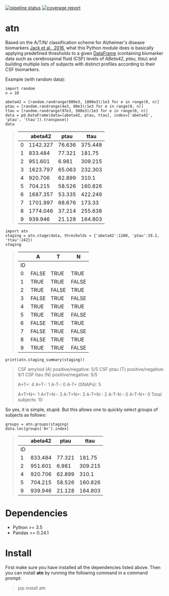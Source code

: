 [![pipeline status](https://gitlab.com/xgrg/atn/badges/master/pipeline.svg)](https://gitlab.com/xgrg/atn/commits/master)
[![coverage report](https://gitlab.com/xgrg/atn/badges/master/coverage.svg)](https://gitlab.com/xgrg/atn/commits/master)

# atn

Based on the A/T/N/ classification scheme for Alzheimer's disease biomarkers
[Jack et al., 2016](https://www.ncbi.nlm.nih.gov/pmc/articles/PMC4970664/),
what this Python module does is basically applying predefined thresholds to a
given [DataFrame](https://pandas.pydata.org/) (containing biomarker data such
  as cerebrospinal fluid (CSF) levels of _ABeta42_, _ptau_, _ttau_) and building
  multiple lists of subjects with distinct profiles according to
their CSF biomarkers.

Example (with random data):

```
import random
n = 10

abeta42 = [random.randrange(600e3, 1800e3)/1e3 for e in range(0, n)]
ptau = [random.randrange(4e3, 80e3)/1e3 for e in range(0, n)]
ttau = [random.randrange(97e3, 500e3)/1e3 for e in range(0, n)]
data = pd.DataFrame(data=[abeta42, ptau, ttau], index=['abeta42', 'ptau', 'ttau']).transpose()
data
```

> |   | abeta42  | ptau   | ttau    |
> |---|----------|--------|---------|
> | 0 | 1142.327 | 76.636 | 375.448 |
> | 1 | 833.484  | 77.321 | 181.75  |
> | 2 | 951.601  | 6.981  | 309.215 |
> | 3 | 1623.797 | 65.063 | 232.303 |
> | 4 | 920.706  | 62.899 | 310.1   |
> | 5 | 704.215  | 58.526 | 160.826 |
> | 6 | 1687.357 | 53.335 | 422.249 |
> | 7 | 1701.997 | 68.676 | 173.33  |
> | 8 | 1774.046 | 37.214 | 255.638 |
> | 9 | 939.946  | 21.128 | 164.803 |


```
import atn
staging = atn.stage(data, thresholds = {'abeta42':1100, 'ptau':19.2, 'ttau':242})
staging
```

> |    | A     | T     | N     |
> |----|-------|-------|-------|
> | ID |       |       |       |
> | 0  | FALSE | TRUE  | TRUE  |
> | 1  | TRUE  | TRUE  | FALSE |
> | 2  | TRUE  | FALSE | TRUE  |
> | 3  | FALSE | TRUE  | FALSE |
> | 4  | TRUE  | TRUE  | TRUE  |
> | 5  | TRUE  | TRUE  | FALSE |
> | 6  | FALSE | TRUE  | TRUE  |
> | 7  | FALSE | TRUE  | FALSE |
> | 8  | FALSE | TRUE  | TRUE  |
> | 9  | TRUE  | TRUE  | FALSE |


```
print(atn.staging_summary(staging))
```

> CSF amyloid (A) positive/negative: 5/5
> CSF ptau (T) positive/negative: 9/1
> CSF ttau (N) positive/negative: 5/5
>
> A+T+: 4
> A+T-: 1
> A-T-: 0
> A-T+ (SNAPs): 5
>
> A+T+N+: 1
> A+T+N-: 3
> A-T+N+: 3
> A-T+N-: 2
> A-T-N-: 0
> A-T-N+: 0
> Total subjects: 10

So yes, it is simple, stupid. But this allows one to quickly select groups of
subjects as follows:

```
groups = atn.groups(staging)
data.loc[groups['A+'].index]
```

> |    | abeta42 | ptau   | ttau    |
> |----|---------|--------|---------|
> | ID |         |        |         |
> | 1  | 833.484 | 77.321 | 181.75  |
> | 2  | 951.601 | 6.981  | 309.215 |
> | 4  | 920.706 | 62.899 | 310.1   |
> | 5  | 704.215 | 58.526 | 160.826 |
> | 9  | 939.946 | 21.128 | 164.803 |

# Dependencies

- Python >= 3.5
- Pandas >= 0.24.1

# Install

First make sure you have installed all the dependencies listed above. Then you can install **atn** by running the following command in a command prompt:

> pip install atn
